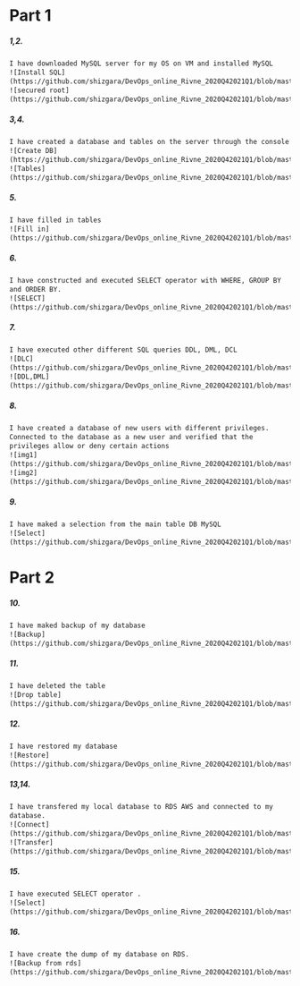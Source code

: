 # Part 1

##### 1,2. 
    I have downloaded MySQL server for my OS on VM and installed MySQL
    ![Install SQL](https://github.com/shizgara/DevOps_online_Rivne_2020Q42021Q1/blob/master/m3/task%203.1/images/Part%201/1%2C2%20secure%20installation.png)
    ![secured root](https://github.com/shizgara/DevOps_online_Rivne_2020Q42021Q1/blob/master/m3/task%203.1/images/Part%201/2%20mysql%20root.png)
##### 3,4.  
    I have created a database and tables on the server through the console
    ![Create DB](https://github.com/shizgara/DevOps_online_Rivne_2020Q42021Q1/blob/master/m3/task%203.1/images/Part%201/4%20create%20database.png)
    ![Tables](https://github.com/shizgara/DevOps_online_Rivne_2020Q42021Q1/blob/master/m3/task%203.1/images/Part%201/4%20CREATE%20TABLE.png)
##### 5.  
    I have filled in tables
    ![Fill in](https://github.com/shizgara/DevOps_online_Rivne_2020Q42021Q1/blob/master/m3/task%203.1/images/Part%201/5%20filled%20tables.png)
##### 6.  
    I have constructed and executed SELECT operator with WHERE, GROUP BY and ORDER BY.
    ![SELECT](https://github.com/shizgara/DevOps_online_Rivne_2020Q42021Q1/blob/master/m3/task%203.1/images/Part%201/6%20groupby%20orderby.png)
##### 7.  
    I have executed other different SQL queries DDL, DML, DCL
    ![DLC](https://github.com/shizgara/DevOps_online_Rivne_2020Q42021Q1/blob/master/m3/task%203.1/images/Part%201/7%20DCL.png)
    ![DDL,DML](https://github.com/shizgara/DevOps_online_Rivne_2020Q42021Q1/blob/master/m3/task%203.1/images/Part%201/7%20DDL%2CDML.png)
##### 8.  
    I have created a database of new users with different privileges. Connected to the database as a new user and verified that the privileges allow or deny certain actions
    ![img1](https://github.com/shizgara/DevOps_online_Rivne_2020Q42021Q1/blob/master/m3/task%203.1/images/Part%201/8_1.png)
    ![img2](https://github.com/shizgara/DevOps_online_Rivne_2020Q42021Q1/blob/master/m3/task%203.1/images/Part%201/8_2.png)
##### 9.  
    I have maked a selection from the main table DB MySQL
    ![Select](https://github.com/shizgara/DevOps_online_Rivne_2020Q42021Q1/blob/master/m3/task%203.1/images/Part%201/9%20select.png)


# Part 2

##### 10. 
    I have maked backup of my database
    ![Backup](https://github.com/shizgara/DevOps_online_Rivne_2020Q42021Q1/blob/master/m3/task%203.1/images/Part%202/10%20backup.png)
##### 11. 
    I have deleted the table
    ![Drop table](https://github.com/shizgara/DevOps_online_Rivne_2020Q42021Q1/blob/master/m3/task%203.1/images/Part%202/11%20drop%20table.png)
##### 12. 
    I have restored my database
    ![Restore](https://github.com/shizgara/DevOps_online_Rivne_2020Q42021Q1/blob/master/m3/task%203.1/images/Part%202/12%20restore.png)
##### 13,14. 
    I have transfered my local database to RDS AWS and connected to my database.
    ![Connect](https://github.com/shizgara/DevOps_online_Rivne_2020Q42021Q1/blob/master/m3/task%203.1/images/Part%202/13%20create%20db%20on%20aws.png)
    ![Transfer](https://github.com/shizgara/DevOps_online_Rivne_2020Q42021Q1/blob/master/m3/task%203.1/images/Part%202/14%20Transfer%20and%20connect%20to%20FB.png)
##### 15. 
    I have executed SELECT operator .
    ![Select](https://github.com/shizgara/DevOps_online_Rivne_2020Q42021Q1/blob/master/m3/task%203.1/images/Part%202/15%20execure%20SELECT.png)
##### 16. 
    I have create the dump of my database on RDS.
    ![Backup from rds](https://github.com/shizgara/DevOps_online_Rivne_2020Q42021Q1/blob/master/m3/task%203.1/images/Part%202/16%20Create%20dump.png)


